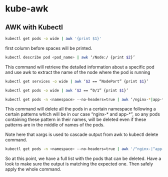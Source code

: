 # kube-awk
## AWK with Kubectl 
```bash
kubectl get pods -o wide | awk '{print $1}'
```
first column before spaces will be printed.

```bash
kubectl describe pod <pod_name> | awk ‘/Node:/ {print $2}’ 
```
This command will retrieve the detailed information about a specific pod and use awk to extract the name of the node where the pod is running

```bash
kubectl get services -o wide | awk ‘$2 == “NodePort” {print $1}’
```
```bash
kubectl get pods -o wide | awk ‘$2 == “0/1” {print $1}’
```

```bash
kubectl get pods -n <namespace> --no-headers=true | awk ‘/nginx-*|app-*/{print $1}’ | xargs kubectl delete -n grafana pod
```
This command will delete all the pods in a certain namespace following a certain patterns which will be in our case “nginx-* and app-*”, so any pods containing these pattern in their names, will be deleted even if these patterns are in the middle of names of the pods.

Note here that xargs is used to cascade output from awk to kubectl delete command.

```bash
kubectl get pods -n <namespace> --no-headers=true | awk '/^nginx-|^app-/{print $1}'
```
So at this point, we have a full list with the pods that can be deleted. Have a look to make sure the output is matching the expected one. Then safely apply the whole command.

